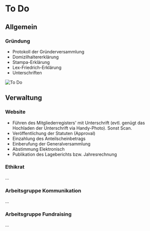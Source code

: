 # To Do 

## Allgemein

### Gründung

- Protokoll der Gründerversammlung
- Domizilhaltererklärung
- Stampa-Erklärung
- Lex-Friedrich-Erklärung
- Unterschriften    

![To Do](https://user-images.githubusercontent.com/7697124/75988498-fc39d800-5ef1-11ea-91eb-f160de6c7a77.png)


## Verwaltung

### Website
- Führen des Mitgliederregisters' mit Unterschrift (evtl. genügt das Hochladen der Unterschrift via Handy-Photo). Sonst Scan.
- Veröffentlichung der Statuten (Approval)
- Einzahlung des Anteilscheinbetrags
- Einberufung der Generalversammlung
- Abstimmung Elektronisch
- Publikation des Lageberichts bzw. Jahresrechnung

### Ethikrat
...
### Arbeitsgruppe Kommunikation
...
### Arbeitsgruppe Fundraising
...
